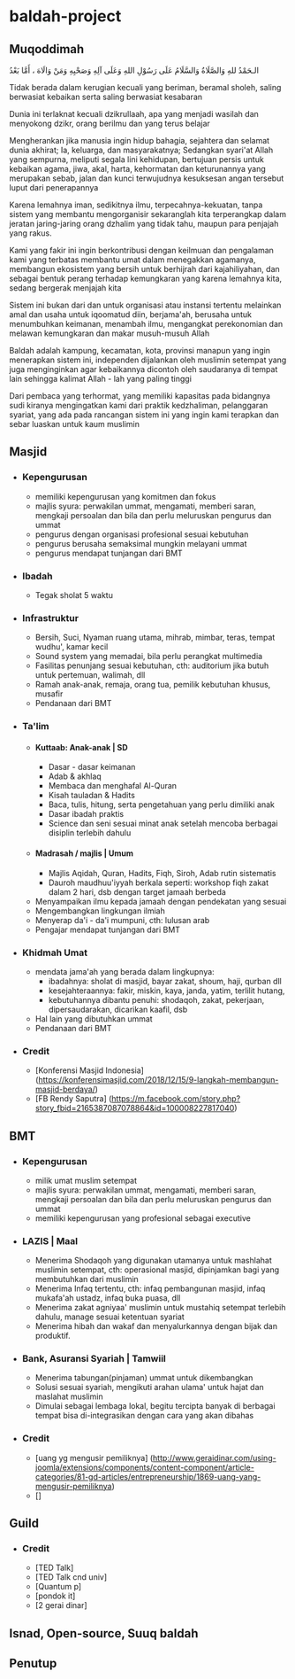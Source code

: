 # baldah-project

## Muqoddimah
الـحَمْدُ للهِ وَالصَّلَاةُ وَالسَّلَامُ عَلَى رَسُوْلِ اللهِ وَعَلَى آلِهِ وَصَحْبِهِ وَمَنْ وَالَاهَ ، أَمَّا بَعْدُ

Tidak berada dalam kerugian kecuali yang beriman, beramal sholeh, saling berwasiat kebaikan serta saling berwasiat kesabaran

Dunia ini terlaknat kecuali dzikrullaah, apa yang menjadi wasilah dan menyokong dzikr, orang berilmu dan yang terus belajar

Mengherankan jika manusia ingin hidup bahagia, sejahtera dan selamat dunia akhirat; Ia, keluarga, dan masyarakatnya; Sedangkan syari'at Allah yang sempurna, meliputi segala lini kehidupan, bertujuan persis untuk kebaikan agama, jiwa, akal, harta, kehormatan dan keturunannya yang merupakan sebab, jalan dan kunci terwujudnya kesuksesan angan tersebut luput dari penerapannya

Karena lemahnya iman, sedikitnya ilmu, terpecahnya-kekuatan, tanpa sistem yang membantu mengorganisir sekaranglah kita terperangkap dalam jeratan jaring-jaring orang dzhalim yang tidak tahu, maupun para penjajah yang rakus.

Kami yang fakir ini ingin berkontribusi dengan keilmuan dan pengalaman kami yang terbatas membantu umat dalam menegakkan agamanya, membangun ekosistem yang bersih untuk berhijrah dari kajahiliyahan, dan sebagai bentuk perang terhadap kemungkaran yang karena lemahnya kita, sedang bergerak menjajah kita

Sistem ini bukan dari dan untuk organisasi atau instansi tertentu melainkan amal dan usaha untuk iqoomatud diin, berjama'ah, berusaha untuk menumbuhkan keimanan, menambah ilmu, mengangkat perekonomian dan melawan kemungkaran dan makar musuh-musuh Allah

Baldah adalah kampung, kecamatan, kota, provinsi manapun yang ingin menerapkan sistem ini, independen dijalankan oleh muslimin setempat yang juga menginginkan agar kebaikannya dicontoh oleh saudaranya di tempat lain sehingga kalimat Allah - lah yang paling tinggi

Dari pembaca yang terhormat, yang memiliki kapasitas pada bidangnya sudi kiranya mengingatkan kami dari praktik kedzhaliman, pelanggaran syariat, yang ada pada rancangan sistem ini yang ingin kami terapkan dan sebar luaskan untuk kaum muslimin

## Masjid
* ### Kepengurusan
    * memiliki kepengurusan yang komitmen dan fokus
    * majlis syura: perwakilan ummat, mengamati, memberi saran, mengkaji persoalan dan bila dan perlu meluruskan pengurus dan ummat
    * pengurus dengan organisasi profesional sesuai kebutuhan
    * pengurus berusaha semaksimal mungkin melayani ummat
    * pengurus mendapat tunjangan dari BMT
* ### Ibadah
    * Tegak sholat 5 waktu
* ### Infrastruktur
    * Bersih, Suci, Nyaman ruang utama, mihrab, mimbar, teras, tempat wudhu', kamar kecil
    * Sound system yang memadai, bila perlu perangkat multimedia 
    * Fasilitas penunjang sesuai kebutuhan, cth: auditorium jika butuh untuk pertemuan, walimah, dll
    * Ramah anak-anak, remaja, orang tua, pemilik kebutuhan khusus, musafir
    * Pendanaan dari BMT
* ### Ta'lim
    * #### Kuttaab: Anak-anak | SD
        * Dasar - dasar keimanan
        * Adab & akhlaq
        * Membaca dan menghafal Al-Quran
        * Kisah tauladan & Hadits
        * Baca, tulis, hitung, serta pengetahuan yang perlu dimiliki anak
        * Dasar ibadah praktis
        * Science dan seni sesuai minat anak setelah mencoba berbagai disiplin terlebih dahulu
    * #### Madrasah / majlis | Umum
        * Majlis Aqidah, Quran, Hadits, Fiqh, Siroh, Adab rutin sistematis
        * Dauroh maudhuu'iyyah berkala seperti: workshop fiqh zakat dalam 2 hari, dsb dengan target jamaah berbeda
    * Menyampaikan ilmu kepada jamaah dengan pendekatan yang sesuai
    * Mengembangkan lingkungan ilmiah
    * Menyerap da'i - da'i mumpuni, cth: lulusan arab
    * Pengajar mendapat tunjangan dari BMT
* ### Khidmah Umat
    * mendata jama'ah yang berada dalam lingkupnya:
        * ibadahnya: sholat di masjid, bayar zakat, shoum, haji, qurban dll
        * kesejahteraannya: fakir, miskin, kaya, janda, yatim, terlilit hutang,
        * kebutuhannya dibantu penuhi: shodaqoh, zakat, pekerjaan, dipersaudarakan, dicarikan kaafil, dsb
    * Hal lain yang dibutuhkan ummat
    * Pendanaan dari BMT
* ### Credit
    * [Konferensi Masjid Indonesia] (https://konferensimasjid.com/2018/12/15/9-langkah-membangun-masjid-berdaya/)
    * [FB Rendy Saputra] (https://m.facebook.com/story.php?story_fbid=2165387087078864&id=100008227817040)
## BMT
* ### Kepengurusan
    * milik umat muslim setempat
    * majlis syura: perwakilan ummat, mengamati, memberi saran, mengkaji persoalan dan bila dan perlu meluruskan pengurus dan ummat
    * memiliki kepengurusan yang profesional sebagai executive

* ### LAZIS | Maal
    * Menerima Shodaqoh yang digunakan utamanya untuk mashlahat muslimin setempat, cth: operasional masjid, dipinjamkan bagi yang membutuhkan dari muslimin
    * Menerima Infaq tertentu, cth: infaq pembangunan masjid, infaq mukafa'ah ustadz, infaq buka puasa, dll
    * Menerima zakat agniyaa' muslimin untuk mustahiq setempat terlebih dahulu, manage sesuai ketentuan syariat
    * Menerima hibah dan wakaf dan menyalurkannya dengan bijak dan produktif.
* ### Bank, Asuransi Syariah | Tamwiil
    * Menerima tabungan(pinjaman) ummat untuk dikembangkan
    * Solusi sesuai syariah, mengikuti arahan ulama' untuk hajat dan maslahat muslimin
    * Dimulai sebagai lembaga lokal, begitu tercipta banyak di berbagai tempat bisa di-integrasikan dengan cara yang akan dibahas
* ### Credit
    * [uang yg mengusir pemiliknya] (http://www.geraidinar.com/using-joomla/extensions/components/content-component/article-categories/81-gd-articles/entrepreneurship/1869-uang-yang-mengusir-pemiliknya)
    * []
## Guild
* ### Credit
    * [TED Talk]
    * [TED Talk cnd univ]
    * [Quantum p]
    * [pondok it]
    * [2 gerai dinar]
## Isnad, Open-source, Suuq baldah
## Penutup
